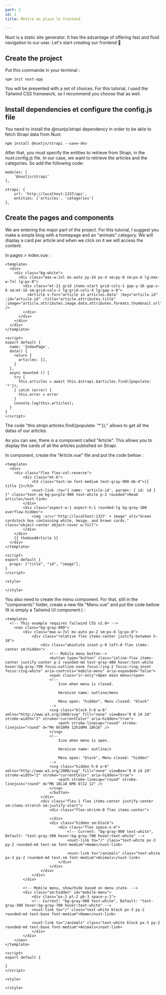 ```yaml
---
part: 2
id: 1
title: Mettre en place le frontend

---
```

Nuxt is a static site generator. It has the advantage of offering fast and fluid navigation to our user. Let's start creating our frontend 💪

## Create the project

Put this commande in your terminal :

```
npm init nuxt-app
```

You will be presented with a set of choices. For this tutorial, I used the Tailwind CSS framework, so I recommend you choose that as well.

## Install dependencies et configure the config.js file


You need to install the @nuxtjs/strapi dependency in order to be able to fetch Strapi data from Nuxt.
```
npm install @nuxtjs/strapi --save-dev
```

After that, you must specify the entities to retrieve from Strapi, in the nuxt.config.js file. In our case, we want to retrieve the articles and the categories. So add the following code:

```
modules: [
    '@nuxtjs/strapi'
],

strapi: {
    url: 'http://localhost:1337/api',
    entities: ['articles', 'categories']
},
```

## Create the pages and components

We are entering the major part of the project. For this tutorial, I suggest you make a simple blog with a homepage and an "animals" category. We will display a card per article and when we click on it we will access the content.


In pages > index.vue :
```
<template>
  <div>
    <div class="bg-white">
      <div class="max-w-2xl mx-auto py-24 px-4 sm:py-8 sm:px-6 lg:max-w-7xl lg:px-8">
        <div class="mt-11 grid items-start grid-cols-1 gap-y-16 gap-x-6 sm:mt-16 sm:grid-cols-2 lg:grid-cols-4 lg:gap-x-8">
          <Article v-for="article in articles.data" :key="article.id" :id="article.id" :title="article.attributes.title" :image="article.attributes.image.data.attributes.formats.thumbnail.url" />
        </div>
      </div>
    </div>
  </div>
</template>

<script>
export default {
  name: 'IndexPage',
  data() {
    return {
      articles: [],
    }
  },
  async mounted () {
    try {
      this.articles = await this.$strapi.$articles.find({populate: '*'});
    } catch (error) {
      this.error = error
    }
    console.log(this.articles);
  }
}
</script>
```

The code "this.$strapi.$articles.find({populate: '*'});" allows to get all the datas of our articles. 

As you can see, there is a component called "Article". This allows you to display the cards of all the articles published on Strapi.

In component, create the "Article.vue" file and put the code bellow : 
```
<template>
  <div>
    <div class="flex flex-col-reverse">
        <div class="mt-6">
            <h3 class="text-sm font-medium text-gray-900 mb-4">{{ title }}</h3>
            <nuxt-link :to="{ name: 'article-id', params: { id: id } }" class="text-sm bg-purple-900 text-white p-2 rounded">Read article</nuxt-link>
        </div>
        <div class="aspect-w-1 aspect-h-1 rounded-lg bg-gray-100 overflow-hidden">
            <img :src="'http://localhost:1337' + image" alt="Green cardstock box containing white, beige, and brown cards." class="object-center object-cover w-full">
        </div>
    </div>
    {{ theGoodArticle }}
  </div>
</template>

<script>
export default {
  props: ["title", "id", "image"],
}
</script>

<style>

</style>
``` 

You also need to create the menu component. For that, still in the "components" folder, create a new file "Menu.vue" and put the code bellow (It is simply a Tailwind UI component.) :
```
<template>
  <!-- This example requires Tailwind CSS v2.0+ -->
    <nav class="bg-gray-800">
        <div class="max-w-7xl mx-auto px-2 sm:px-6 lg:px-8">
            <div class="relative flex items-center justify-between h-16">
                <div class="absolute inset-y-0 left-0 flex items-center sm:hidden">
                    <!-- Mobile menu button-->
                    <button type="button" class="inline-flex items-center justify-center p-2 rounded-md text-gray-400 hover:text-white hover:bg-gray-700 focus:outline-none focus:ring-2 focus:ring-inset focus:ring-white" aria-controls="mobile-menu" aria-expanded="false">
                    <span class="sr-only">Open main menu</span>
                    <!--
                        Icon when menu is closed.

                        Heroicon name: outline/menu

                        Menu open: "hidden", Menu closed: "block"
                    -->
                    <svg class="block h-6 w-6" xmlns="http://www.w3.org/2000/svg" fill="none" viewBox="0 0 24 24" stroke-width="2" stroke="currentColor" aria-hidden="true">
                        <path stroke-linecap="round" stroke-linejoin="round" d="M4 6h16M4 12h16M4 18h16" />
                    </svg>
                    <!--
                        Icon when menu is open.

                        Heroicon name: outline/x

                        Menu open: "block", Menu closed: "hidden"
                    -->
                    <svg class="hidden h-6 w-6" xmlns="http://www.w3.org/2000/svg" fill="none" viewBox="0 0 24 24" stroke-width="2" stroke="currentColor" aria-hidden="true">
                        <path stroke-linecap="round" stroke-linejoin="round" d="M6 18L18 6M6 6l12 12" />
                    </svg>
                    </button>
                </div>
                <div class="flex-1 flex items-center justify-center sm:items-stretch sm:justify-start">
                    <div class="flex-shrink-0 flex items-center">

                    </div>
                    <div class="hidden sm:block">
                        <div class="flex space-x-4">
                            <!-- Current: "bg-gray-900 text-white", Default: "text-gray-300 hover:bg-gray-700 hover:text-white" -->
                            <nuxt-link to="/" class="text-white px-3 py-2 rounded-md text-sm font-medium">Home</nuxt-link>

                            <nuxt-link to="/animals" class="text-white px-3 py-2 rounded-md text-sm font-medium">Animals</nuxt-link>
                        </div>
                    </div>
                </div>
            </div>
        </div>

        <!-- Mobile menu, show/hide based on menu state. -->
        <div class="sm:hidden" id="mobile-menu">
            <div class="px-2 pt-2 pb-3 space-y-1">
            <!-- Current: "bg-gray-900 text-white", Default: "text-gray-300 hover:bg-gray-700 hover:text-white" -->
            <nuxt-link to="/" class="text-white block px-3 py-2 rounded-md text-base font-medium">Home</nuxt-link>

            <nuxt-link to="/animals" class="text-white block px-3 py-2 rounded-md text-base font-medium">Animals</nuxt-link>
            </div>
        </div>
    </nav>
</template>

<script>
export default {

}
</script>

<style>

</style>
```

